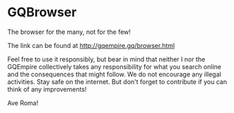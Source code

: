 # GQBrowser
The browser for the many, not for the few!

The link can be found at http://gqempire.gq/browser.html

Feel free to use it responsibly, but bear in mind that neither I nor the GQEmpire collectively takes any responsibility for what you search online and the consequences that might follow. We do not encourage any illegal activities. Stay safe on the internet.
But don't forget to contribute if you can think of any improvements!

Ave Roma!
